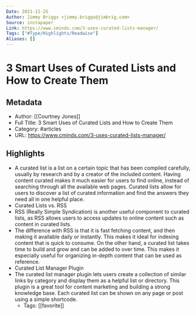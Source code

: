 ```yaml
---
Date: 2021-11-25
Author: Jimmy Briggs <jimmy.briggs@jimbrig.com>
Source: instapaper
Link: https://www.cminds.com/3-uses-curated-lists-manager/
Tags: ["#Type/Highlights/Readwise"]
Aliases: []
---
```

# 3 Smart Uses of Curated Lists and How to Create Them

## Metadata
- Author: [[Courtney Jones]]
- Full Title: 3 Smart Uses of Curated Lists and How to Create Them
- Category: #articles
- URL: https://www.cminds.com/3-uses-curated-lists-manager/

## Highlights
- A curated list is a list on a certain topic that has been compiled carefully, usually by research and by a creator of the included content.
  Having content curated makes it much easier for users to find online, instead of searching through all the available web pages. Curated lists allow for users to discover a list of curated information and find the answers they need all in one helpful place.
- Curated Lists vs. RSS
- RSS (Really Simple Syndication) is another useful component to curated lists, as RSS allows users to access updates to online content such as content in curated lists.
- The difference with RSS is that it is fast fetching content, and then making it available daily or instantly. This makes it ideal for indexing content that is quick to consume.
  On the other hand, a curated list takes time to build and grow and can be added to over time. This makes it especially useful for organizing in-depth content that can be used as reference.
- Curated List Manager Plugin
- The curated list manager plugin lets users create a collection of similar links by category and display them as a helpful list or directory. This plugin is a great tool for content marketing and building a strong knowledge base. Each curated list can be shown on any page or post using a simple shortcode.
    - Tags: [[favorite]] 
